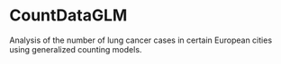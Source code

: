 # CountDataGLM

Analysis of the number of lung cancer cases in certain European cities using generalized counting models.

#
